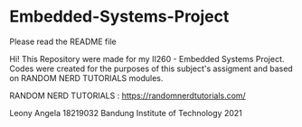 # Embedded-Systems-Project
Please read the README file

Hi!
This Repository were made for my II260 - Embedded Systems Project. 
Codes were created for the purposes of this subject's assigment and based on RANDOM NERD TUTORIALS modules.

RANDOM NERD TUTORIALS : https://randomnerdtutorials.com/

Leony Angela
18219032
Bandung Institute of Technology 2021
